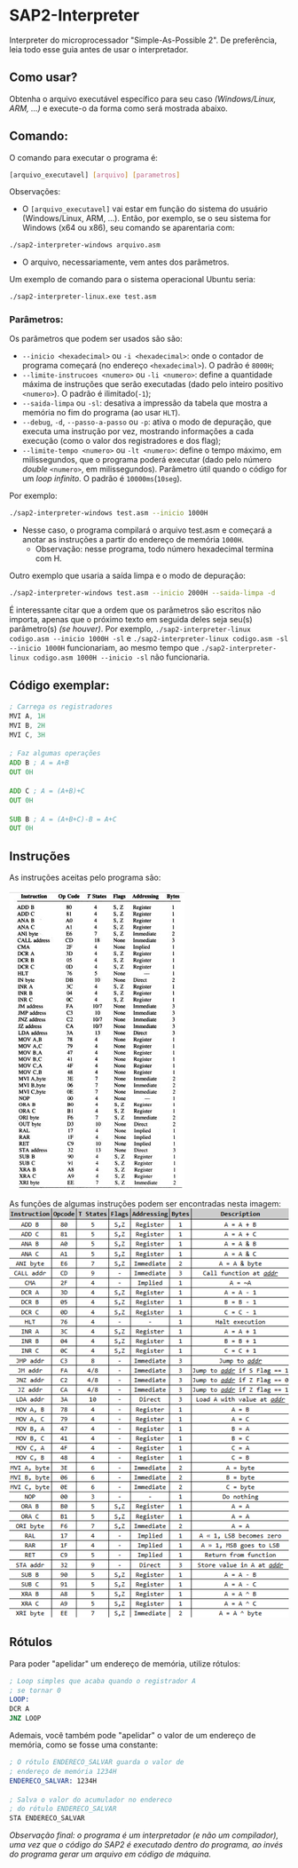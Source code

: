 # SAP2-Interpreter
Interpreter do microprocessador "Simple-As-Possible 2".
De preferência, leia todo esse guia antes de usar o interpretador.

## Como usar?
Obtenha o arquivo executável específico para seu caso _(Windows/Linux, ARM, ...)_ e execute-o da
forma como será mostrada abaixo.

## Comando:
O comando para executar o programa é: 
```bash
[arquivo_executavel] [arquivo] [parametros]
```
Observações:
- O `[arquivo_executavel]` vai estar em função do sistema do usuário (Windows/Linux, ARM, ...).
Então, por exemplo, se o seu sistema for Windows (x64 ou x86), seu comando se aparentaria com:
```bash
./sap2-interpreter-windows arquivo.asm
```
- O arquivo, necessariamente, vem antes dos parâmetros.

Um exemplo de comando para o sistema operacional Ubuntu seria:
```bash
./sap2-interpreter-linux.exe test.asm
```

### Parâmetros:
Os parâmetros que podem ser usados são são:
- `--inicio <hexadecimal>`  ou `-i <hexadecimal>`: onde o contador de programa começará (no endereço `<hexadecimal>`). O padrão é `8000H`;
- `--limite-instrucoes <numero>` ou `-li <numero>`: define a quantidade máxima de instruções que serão executadas (dado pelo inteiro positivo `<numero>`). O padrão é ilimitado(`-1`);
- `--saida-limpa` ou `-sl`: desativa a impressão da tabela que mostra a memória no fim do programa (ao usar `HLT`).
- `--debug`, `-d`, `--passo-a-passo` ou `-p`: ativa o modo de depuração, que executa uma instrução 
por vez, mostrando informações a cada execução (como o valor dos registradores e dos flag);
- `--limite-tempo <numero>` ou `-lt <numero>`: define o tempo máximo, em milissegundos, que o programa poderá executar
  (dado pelo número _double_ `<numero>`, em milissegundos). Parâmetro útil quando o código for um _loop infinito_. O padrão é `10000ms`(`10seg`).

Por exemplo:
```bash
./sap2-interpreter-windows test.asm --inicio 1000H
```
- Nesse caso, o programa compilará o arquivo test.asm e começará a anotar as instruções a
  partir do endereço de memória `1000H`.
    - Observação: nesse programa, todo número hexadecimal termina com H.

Outro exemplo que usaria a saída limpa e o modo de depuração:
```bash
./sap2-interpreter-windows test.asm --inicio 2000H --saida-limpa -d
```

É interessante citar que a ordem que os parâmetros são escritos não importa, apenas que o próximo texto em
seguida deles seja seu(s) parâmetro(s) _(se houver)_. 
Por exemplo,
`
./sap2-interpreter-linux codigo.asm --inicio 1000H -sl
`
e
`
./sap2-interpreter-linux codigo.asm -sl --inicio 1000H
`
funcionariam, ao mesmo tempo que
`
./sap2-interpreter-linux codigo.asm 1000H --inicio -sl
`
não funcionaria.


## Código exemplar:
```asm
; Carrega os registradores
MVI A, 1H
MVI B, 2H
MVI C, 3H

; Faz algumas operações
ADD B ; A = A+B
OUT 0H

ADD C ; A = (A+B)+C
OUT 0H

SUB B ; A = (A+B+C)-B = A+C
OUT 0H
```

## Instruções
As instruções aceitas pelo programa são: 

![Codigos_de_Operacao.jpeg](SAP2/Codigos_de_Operacao.jpeg)

As funções de algumas instruções podem ser encontradas nesta imagem:
![Funcoes_Instrucoes.png](SAP2/Funcoes_Instrucoes.png)

## Rótulos
Para poder "apelidar" um endereço de memória, utilize rótulos:
```asm
; Loop simples que acaba quando o registrador A
; se tornar 0
LOOP:
DCR A
JNZ LOOP
```
Ademais, você também pode "apelidar" o valor de um endereço de memória, como se fosse
uma constante:
```asm
; O rótulo ENDERECO_SALVAR guarda o valor de 
; endereço de memória 1234H
ENDERECO_SALVAR: 1234H

; Salva o valor do acumulador no endereco 
; do rótulo ENDERECO_SALVAR
STA ENDERECO_SALVAR
```

_Observação final: o programa é um interpretador (e não um compilador), uma vez que o código
do SAP2 é executado dentro do programa, ao invés do programa gerar um arquivo em código de máquina._